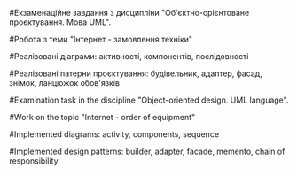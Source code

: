 #Екзаменаційне завдання з дисципліни "Об'єктно-орієнтоване проєктування. Мова UML".

#Робота з теми "Інтернет - замовлення техніки"

#Реалізовані діаграми: активності, компонентів, послідовності

#Реалізовані патерни проєктування: будівельник, адаптер, фасад, знімок, ланцюжок обов'язків

#Examination task in the discipline "Object-oriented design. UML language".

#Work on the topic "Internet - order of equipment"

#Implemented diagrams: activity, components, sequence

#Implemented design patterns: builder, adapter, facade, memento, chain of responsibility
